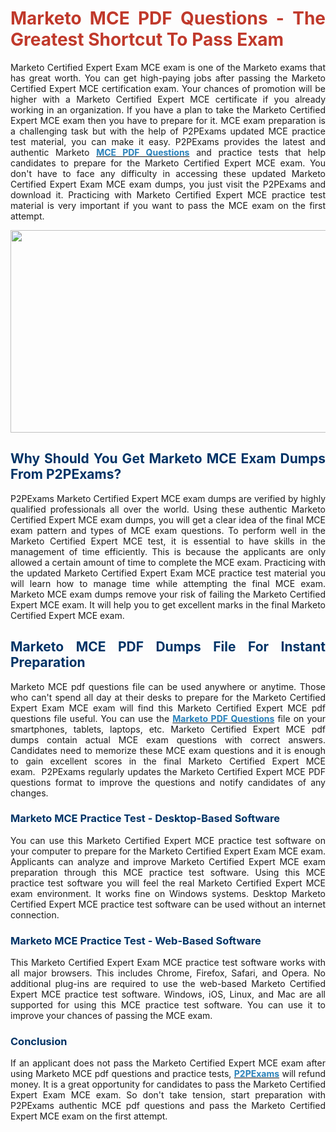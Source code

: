 <h1 style="text-align: justify;"><span style="color:#c0392b;"><strong>Marketo MCE PDF Questions - The Greatest Shortcut To Pass Exam</strong></span></h1>

<p style="text-align: justify;">Marketo Certified Expert Exam MCE exam is one of the Marketo exams that has great worth. You can get high-paying jobs after passing the Marketo Certified Expert MCE certification exam. Your chances of promotion will be higher with a Marketo Certified Expert MCE certificate if you already working in an organization. If you have a plan to take the Marketo Certified Expert MCE exam then you have to prepare for it. MCE exam preparation is a challenging task but with the help of P2PExams&nbsp;updated MCE practice test material, you can make it easy. P2PExams provides the latest and authentic Marketo <strong><a href="https://www.p2pexams.com/marketo/pdf/mce"><span style="color:#2980b9;">MCE PDF Questions</span></a></strong> and practice tests that help candidates to prepare for the Marketo Certified Expert MCE exam. You don&#39;t have to face any difficulty in accessing these updated Marketo Certified Expert Exam MCE exam dumps, you just visit the P2PExams and download it. Practicing with Marketo Certified Expert MCE practice test material is very important if you want to pass the MCE exam on the first attempt.</p>

<p style="text-align: center;"><img alt="" src="https://i.ibb.co/hD4gsPW/p2p1.jpg" style="width: 640px; height: 324px;" /></p>

<h2 style="text-align: justify;"><strong><span style="color:#003366;">Why Should You Get Marketo MCE Exam Dumps From P2PExams?</span></strong></h2>

<p style="text-align: justify;">P2PExams Marketo Certified Expert MCE exam dumps are verified by highly qualified professionals all over the world. Using these authentic Marketo Certified Expert MCE exam dumps, you will get a clear idea of the final MCE exam pattern and types of MCE exam questions. To perform well in the Marketo Certified Expert MCE&nbsp;test, it is essential to have skills in the management of time efficiently. This is because the applicants are only allowed a certain amount of time to complete the MCE exam. Practicing with the updated Marketo Certified Expert Exam MCE practice test material you will learn how to manage time while attempting the final MCE exam. Marketo MCE exam dumps remove your risk of failing the Marketo Certified Expert MCE exam. It will help you to get excellent marks in the final Marketo Certified Expert MCE exam.</p>

<h2 style="text-align: justify;"><strong><span style="color:#003366;">Marketo MCE PDF Dumps File For Instant Preparation</span></strong></h2>

<p style="text-align: justify;">Marketo MCE pdf questions file&nbsp;can be used anywhere or anytime. Those who can&#39;t spend all day at their desks to prepare for the Marketo Certified Expert Exam MCE exam will find this Marketo Certified Expert MCE pdf questions file useful. You can use the&nbsp;<strong><a href="https://www.p2pexams.com/marketo/pdf/mce"><span style="color:#2980b9;">Marketo PDF Questions</span></a></strong> file on your smartphones, tablets, laptops, etc.&nbsp;Marketo Certified Expert MCE pdf dumps contain actual MCE exam questions with correct answers. Candidates need to memorize these MCE exam questions and it is enough to gain excellent scores in the final Marketo Certified Expert MCE exam.&nbsp;&nbsp;P2PExams regularly updates the Marketo Certified Expert MCE PDF questions format to improve the questions and notify candidates of any changes.</p>

<h3 style="text-align: justify;"><span style="color:#003366;"><strong>Marketo MCE Practice Test - Desktop-Based Software</strong></span></h3>

<p style="text-align: justify;">You can use this Marketo Certified Expert MCE practice test software on your computer to prepare for the Marketo Certified Expert Exam MCE exam. Applicants can analyze and improve Marketo Certified Expert MCE exam preparation through this MCE practice test software. Using this MCE practice test software you will feel the real Marketo Certified Expert MCE exam environment. It works fine on Windows systems. Desktop Marketo Certified Expert MCE practice test software can be used without an internet connection.</p>

<h3 style="text-align: justify;"><strong><span style="color:#003366;">Marketo MCE Practice Test - Web-Based Software</span></strong></h3>

<p style="text-align: justify;">This Marketo Certified Expert Exam MCE practice test software works with all major browsers. This includes Chrome, Firefox, Safari, and Opera. No additional plug-ins are required to use the web-based Marketo Certified Expert MCE practice test software. Windows, iOS, Linux, and Mac are all supported for using this MCE practice test software. You can use it to improve your chances of passing the MCE exam.</p>

<h3 style="text-align: justify;"><span style="color:#003366;"><strong>Conclusion</strong></span></h3>

<p style="text-align: justify;">If an applicant does not pass the Marketo Certified Expert MCE exam after using Marketo MCE pdf questions and practice tests, <strong><a href="https://www.p2pexams.com/"><span style="color:#2980b9;">P2PExams</span></a></strong> will refund money. It is a great opportunity for candidates to pass the Marketo Certified Expert Exam MCE exam.&nbsp;So don&#39;t take tension, start preparation with P2PExams authentic MCE pdf questions and pass the Marketo Certified Expert MCE exam on the first attempt.</p>
